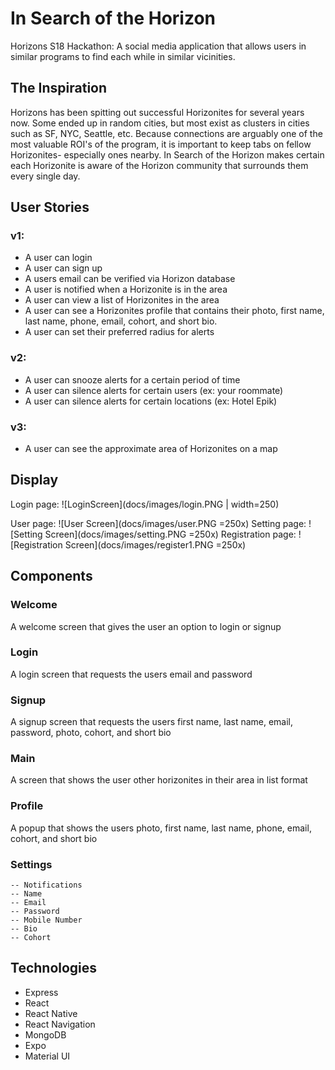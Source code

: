 # In Search of the Horizon

Horizons S18 Hackathon: A social media application that allows users in similar programs to find each while in similar vicinities.

## The Inspiration
Horizons has been spitting out successful Horizonites for several years now. Some ended up in random cities, but most exist as clusters in cities such as SF, NYC, Seattle, etc. Because connections are arguably one of the most valuable ROI's of the program, it is important to keep tabs on fellow Horizonites- especially ones nearby. In Search of the Horizon makes certain each Horizonite is aware of the Horizon community that surrounds them every single day.

## User Stories
### v1:
- A user can login
- A user can sign up
- A users email can be verified via Horizon database
- A user is notified when a Horizonite is in the area
- A user can view a list of Horizonites in the area
- A user can see a Horizonites profile that contains their photo, first name, last name, phone, email, cohort, and short bio.
- A user can set their preferred radius for alerts

### v2:
- A user can snooze alerts for a certain period of time
- A user can silence alerts for certain users (ex: your roommate)
- A user can silence alerts for certain locations (ex: Hotel Epik)

### v3:
- A user can see the approximate area of Horizonites on a map

## Display
  Login page: ![LoginScreen](docs/images/login.PNG | width=250)
  
  User page: ![User Screen](docs/images/user.PNG =250x)
  Setting page: ![Setting Screen](docs/images/setting.PNG =250x)
  Registration page: ![Registration Screen](docs/images/register1.PNG =250x)
  <!-- Login page: ![LoginScreen](docs/images/login.png) -->

## Components
### Welcome
A welcome screen that gives the user an option to login or signup
### Login
A login screen that requests the users email and password
### Signup
A signup screen that requests the users first name, last name, email, password, photo, cohort, and short bio
### Main
A screen that shows the user other horizonites in their area in list format
### Profile
A popup that shows the users photo, first name, last name, phone, email, cohort, and short bio
### Settings
    -- Notifications
    -- Name
    -- Email
    -- Password
    -- Mobile Number
    -- Bio
    -- Cohort

## Technologies
- Express
- React
- React Native
- React Navigation
- MongoDB
- Expo
- Material UI
